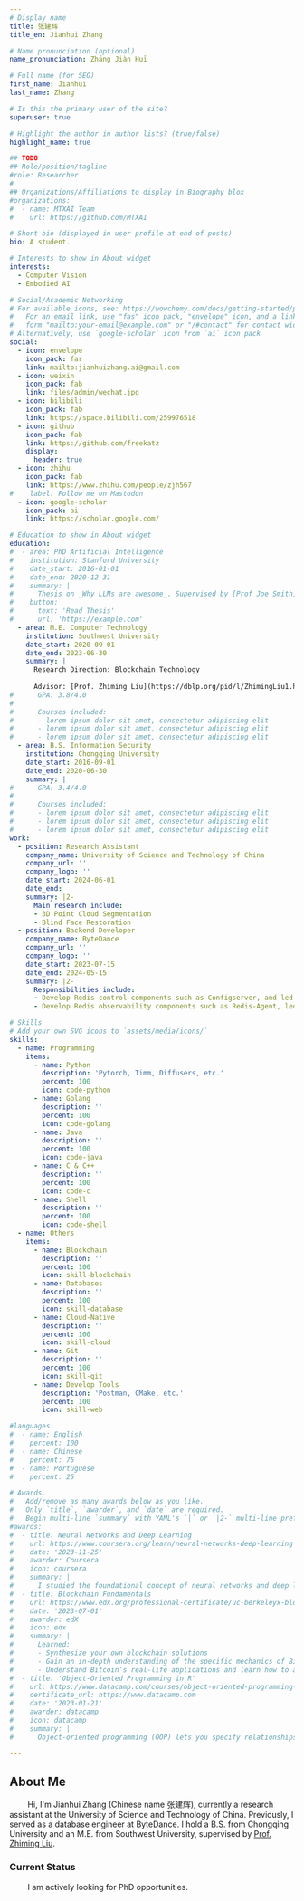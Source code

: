 ```yaml
---
# Display name
title: 张建辉
title_en: Jianhui Zhang

# Name pronunciation (optional)
name_pronunciation: Zhāng Jiàn Huī 

# Full name (for SEO)
first_name: Jianhui
last_name: Zhang

# Is this the primary user of the site?
superuser: true

# Highlight the author in author lists? (true/false)
highlight_name: true

## TODO
## Role/position/tagline
#role: Researcher
#
## Organizations/Affiliations to display in Biography blox
#organizations:
#  - name: MTXAI Team
#    url: https://github.com/MTXAI

# Short bio (displayed in user profile at end of posts)
bio: A student.

# Interests to show in About widget
interests:
  - Computer Vision
  - Embodied AI

# Social/Academic Networking
# For available icons, see: https://wowchemy.com/docs/getting-started/page-builder/#icons
#   For an email link, use "fas" icon pack, "envelope" icon, and a link in the
#   form "mailto:your-email@example.com" or "/#contact" for contact widget.
# Alternatively, use `google-scholar` icon from `ai` icon pack
social:
  - icon: envelope
    icon_pack: far
    link: mailto:jianhuizhang.ai@gmail.com
  - icon: weixin
    icon_pack: fab
    link: files/admin/wechat.jpg
  - icon: bilibili
    icon_pack: fab
    link: https://space.bilibili.com/259976518
  - icon: github
    icon_pack: fab
    link: https://github.com/freekatz
    display:
      header: true
  - icon: zhihu
    icon_pack: fab
    link: https://www.zhihu.com/people/zjh567
#    label: Follow me on Mastodon
  - icon: google-scholar
    icon_pack: ai
    link: https://scholar.google.com/

# Education to show in About widget
education:
#  - area: PhD Artificial Intelligence
#    institution: Stanford University
#    date_start: 2016-01-01
#    date_end: 2020-12-31
#    summary: |
#      Thesis on _Why LLMs are awesome_. Supervised by [Prof Joe Smith](https://example.com). Presented papers at 5 IEEE conferences with the contributions being published in 2 Springer journals.
#    button:
#      text: 'Read Thesis'
#      url: 'https://example.com'
  - area: M.E. Computer Technology
    institution: Southwest University
    date_start: 2020-09-01
    date_end: 2023-06-30
    summary: |
      Research Direction: Blockchain Technology
      
      Advisor: [Prof. Zhiming Liu](https://dblp.org/pid/l/ZhimingLiu1.html)
#      GPA: 3.8/4.0
#
#      Courses included:
#      - lorem ipsum dolor sit amet, consectetur adipiscing elit
#      - lorem ipsum dolor sit amet, consectetur adipiscing elit
#      - lorem ipsum dolor sit amet, consectetur adipiscing elit
  - area: B.S. Information Security
    institution: Chongqing University
    date_start: 2016-09-01
    date_end: 2020-06-30
    summary: |
#      GPA: 3.4/4.0
#      
#      Courses included:
#      - lorem ipsum dolor sit amet, consectetur adipiscing elit
#      - lorem ipsum dolor sit amet, consectetur adipiscing elit
#      - lorem ipsum dolor sit amet, consectetur adipiscing elit
work:
  - position: Research Assistant
    company_name: University of Science and Technology of China
    company_url: ''
    company_logo: ''
    date_start: 2024-06-01
    date_end: 
    summary: |2-
      Main research include:
      - 3D Point Cloud Segmentation
      - Blind Face Restoration
  - position: Backend Developer
    company_name: ByteDance
    company_url: ''
    company_logo: ''
    date_start: 2023-07-15
    date_end: 2024-05-15
    summary: |2-
      Responsibilities include:
      - Develop Redis control components such as Configserver, and led multiple P0 changes with zero failures
      - Develop Redis observability components such as Redis-Agent, led monitoring and alerting design

# Skills
# Add your own SVG icons to `assets/media/icons/`
skills:
  - name: Programming
    items:
      - name: Python
        description: 'Pytorch, Timm, Diffusers, etc.'
        percent: 100
        icon: code-python
      - name: Golang
        description: ''
        percent: 100
        icon: code-golang
      - name: Java
        description: ''
        percent: 100
        icon: code-java
      - name: C & C++
        description: ''
        percent: 100
        icon: code-c
      - name: Shell
        description: ''
        percent: 100
        icon: code-shell
  - name: Others
    items:
      - name: Blockchain
        description: ''
        percent: 100
        icon: skill-blockchain
      - name: Databases
        description: ''
        percent: 100
        icon: skill-database
      - name: Cloud-Native
        description: ''
        percent: 100
        icon: skill-cloud
      - name: Git
        description: ''
        percent: 100
        icon: skill-git
      - name: Develop Tools
        description: 'Postman, CMake, etc.'
        percent: 100
        icon: skill-web

#languages:
#  - name: English
#    percent: 100
#  - name: Chinese
#    percent: 75
#  - name: Portuguese
#    percent: 25

# Awards.
#   Add/remove as many awards below as you like.
#   Only `title`, `awarder`, and `date` are required.
#   Begin multi-line `summary` with YAML's `|` or `|2-` multi-line prefix and indent 2 spaces below.
#awards:
#  - title: Neural Networks and Deep Learning
#    url: https://www.coursera.org/learn/neural-networks-deep-learning
#    date: '2023-11-25'
#    awarder: Coursera
#    icon: coursera
#    summary: |
#      I studied the foundational concept of neural networks and deep learning. By the end, I was familiar with the significant technological trends driving the rise of deep learning; build, train, and apply fully connected deep neural networks; implement efficient (vectorized) neural networks; identify key parameters in a neural network’s architecture; and apply deep learning to your own applications.
#  - title: Blockchain Fundamentals
#    url: https://www.edx.org/professional-certificate/uc-berkeleyx-blockchain-fundamentals
#    date: '2023-07-01'
#    awarder: edX
#    icon: edx
#    summary: |
#      Learned:
#      - Synthesize your own blockchain solutions
#      - Gain an in-depth understanding of the specific mechanics of Bitcoin
#      - Understand Bitcoin’s real-life applications and learn how to attack and destroy Bitcoin, Ethereum, smart contracts and Dapps, and alternatives to Bitcoin’s Proof-of-Work consensus algorithm
#  - title: 'Object-Oriented Programming in R'
#    url: https://www.datacamp.com/courses/object-oriented-programming-with-s3-and-r6-in-r
#    certificate_url: https://www.datacamp.com
#    date: '2023-01-21'
#    awarder: datacamp
#    icon: datacamp
#    summary: |
#      Object-oriented programming (OOP) lets you specify relationships between functions and the objects that they can act on, helping you manage complexity in your code. This is an intermediate level course, providing an introduction to OOP, using the S3 and R6 systems. S3 is a great day-to-day R programming tool that simplifies some of the functions that you write. R6 is especially useful for industry-specific analyses, working with web APIs, and building GUIs.

---
```


## **About Me** ##

  
Hi, I'm Jianhui Zhang (Chinese name 张建辉), currently a research assistant at the University of Science and Technology of China. Previously, I served as a database engineer at ByteDance. I hold a B.S. from Chongqing University and an M.E. from Southwest University, supervised by [Prof. Zhiming Liu](https://dblp.org/pid/l/ZhimingLiu1.html).

### **Current Status** ###

  
<a class="link" style="font: bold;">I am actively looking for PhD opportunities.</a>

